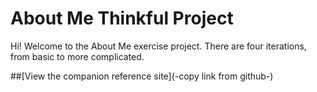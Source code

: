 About Me Thinkful Project
========================

Hi! Welcome to the About Me exercise project. There are four iterations, from basic to more complicated.

##[View the companion reference site](-copy link from github-)
